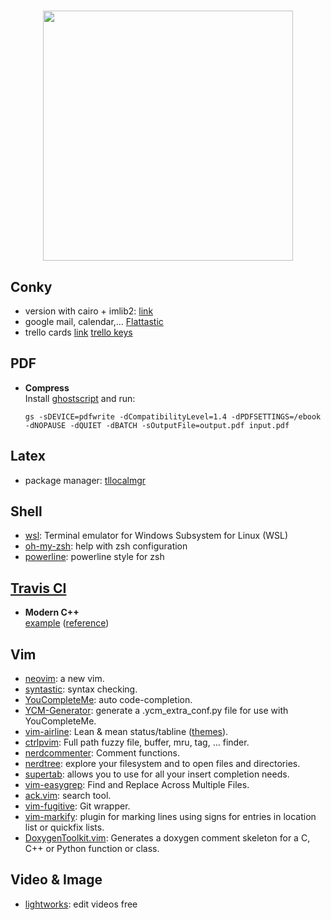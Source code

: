 <h1 align="center">
	<img width="400" src="https://upload.wikimedia.org/wikipedia/commons/6/64/Ancientlibraryalex.jpg">
</h1>

## Conky
- version with cairo + imlib2: [link](https://github.com/brndnmtthws/conky)
- google mail, calendar,... [Flattastic](http://nale12.deviantart.com/art/Flattastic-Conky-425379608)
- trello cards [link](https://github.com/GustavePate/mergetrelloboards) [trello keys](https://trello.com/app-key)

## PDF
- <b>Compress</b> <br>
    Install [ghostscript](http://www.ghostscript.com/) and run:

    `gs -sDEVICE=pdfwrite -dCompatibilityLevel=1.4 -dPDFSETTINGS=/ebook -dNOPAUSE -dQUIET -dBATCH -sOutputFile=output.pdf input.pdf`

## Latex
- package manager: [tllocalmgr](https://aur.archlinux.org/packages/texlive-localmanager-git/)

## Shell
- [wsl](https://github.com/goreliu/wsl-terminal): Terminal emulator for Windows Subsystem for Linux (WSL)
- [oh-my-zsh](https://github.com/robbyrussell/oh-my-zsh): help with zsh configuration
- [powerline](https://github.com/carlcarl/powerline-zsh): powerline style for zsh

## [Travis CI](https://travis-ci.org)
- <b>Modern C++</b> <br>
  [example](https://github.com/genbattle/dkm) ([reference](http://genbattle.bitbucket.org/blog/2016/01/17/c++-travis-ci/)) 

## Vim
- [neovim](https://neovim.io/): a new vim.
- [syntastic](https://github.com/scrooloose/syntastic): syntax checking.
- [YouCompleteMe](https://github.com/Valloric/YouCompleteMe): auto code-completion.
- [YCM-Generator](https://github.com/rdnetto/YCM-Generator): generate a .ycm_extra_conf.py file for use with YouCompleteMe.
- [vim-airline](https://github.com/vim-airline/vim-airline): Lean & mean status/tabline ([themes](https://github.com/vim-airline/vim-airline-themes)).
- [ctrlpvim](https://github.com/ctrlpvim/ctrlp.vim): Full path fuzzy file, buffer, mru, tag, ... finder.
- [nerdcommenter](https://github.com/scrooloose/nerdcommenter): Comment functions.
- [nerdtree](https://github.com/scrooloose/nerdtree): explore your filesystem and to open files and directories.
- [supertab](https://github.com/ervandew/supertab): allows you to use <Tab> for all your insert completion needs.
- [vim-easygrep](https://github.com/dkprice/vim-easygrep): Find and Replace Across Multiple Files.
- [ack.vim](https://github.com/mileszs/ack.vim): search tool.
- [vim-fugitive](https://github.com/tpope/vim-fugitive): Git wrapper.
- [vim-markify](https://github.com/dhruvasagar/vim-markify): plugin for marking lines using signs for entries in location list or quickfix lists. 
- [DoxygenToolkit.vim](https://github.com/mrtazz/DoxygenToolkit.vim): Generates a doxygen comment skeleton for a C, C++ or Python function or class.

## Video & Image
- [lightworks](https://www.iskysoft.us/lp/filmora-video-editor/?gclid=CjwKCAiA7JfSBRBrEiwA1DWSGyALOZpcwdXKdoAHhFtO0Y4f3E-F89v_Ry7CLnrX2DN_H5kDc5xjAxoCFVsQAvD_BwE): edit videos free
